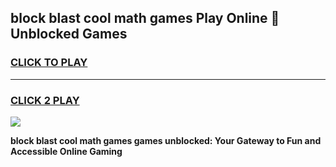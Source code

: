 
## block blast cool math games Play Online 👋 Unblocked Games
<h3>
<a href="https://news.freeplayer.one?title=block_blast_cool_math_games&ref=17CMG">CLICK TO PLAY</a></h3>
<hr>

<h3>
<a href="https://news.freeplayer.one?title=block_blast_cool_math_games&ref=17CMG">CLICK 2 PLAY</a>
  
</h3>

<a href="https://news.freeplayer.one?title=block_blast_cool_math_games&ref=17CMG/"><img src="https://clearcache.store/games.png"></a>


**block blast cool math games games unblocked: Your Gateway to Fun and Accessible Online Gaming**
